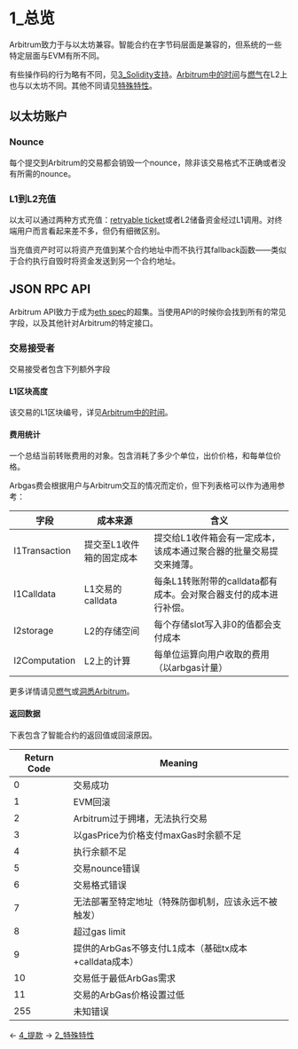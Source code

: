 # 1_总览


Arbitrum致力于与以太坊兼容。智能合约在字节码层面是兼容的，但系统的一些特定层面与EVM有所不同。

有些操作码的行为略有不同，见[3_Solidity支持](3_Solidity支持.md)。[Arbitrum中的时间](4_区块编号和时间.md)与[燃气](5_ArbGas与运行时.md)在L2上也与以太坊不同。其他不同请见[特殊特性](2_特殊特性.md)。


## 以太坊账户
### Nounce
每个提交到Arbitrum的交易都会销毁一个nounce，除非该交易格式不正确或者没有所需的nounce。

### L1到L2充值
以太可以通过两种方式充值：[retryable ticket](../4_l1&l2互通性/1_Layers之间的通信.md)或者L2储备资金经过L1调用。对终端用户而言看起来差不多，但仍有细微区别。

当充值资产时可以将资产充值到某个合约地址中而不执行其fallback函数——类似于合约执行自毁时将资金发送到另一个合约地址。

## JSON RPC API
Arbitrum API致力于成为[eth spec](https://eth.wiki/json-rpc/API)的超集。当使用API的时候你会找到所有的常见字段，以及其他针对Arbitrum的特定接口。

### 交易接受者
交易接受者包含下列额外字段
#### L1区块高度
该交易的L1区块编号，详见[Arbitrum中的时间](4_区块编号和时间.md)。

#### 费用统计
一个总结当前转账费用的对象。包含消耗了多少个单位，出价价格，和每单位价格。

Arbgas费会根据用户与Arbitrum交互的情况而定价，但下列表格可以作为通用参考：

| 字段          | 成本来源                 | 含义                                                               |
| ----          | ----                     | ----                                                               |
| l1Transaction | 提交至L1收件箱的固定成本 | 提交给L1收件箱会有一定成本，该成本通过聚合器的批量交易提交来摊薄。 |
| l1Calldata    | L1交易的calldata         | 每条L1转账附带的calldata都有成本。会对聚合器支付的成本进行补偿。   |
| l2storage     | L2的存储空间             | 每个存储slot写入非0的值都会支付成本                                |
| l2Computation | L2上的计算               | 每单位运算向用户收取的费用（以arbgas计量）                         |

更多详情请见[燃气](5_ArbGas与运行时.md)或[洞悉Arbitrum](../2_深入理解协议/1_洞悉Arbitrum.md)。

#### 返回数据
下表包含了智能合约的返回值或回滚原因。

| Return Code	 | Meaning                                               |
|          ---- | ----                                                  |
|           0	 | 交易成功                                              |
|             1 | EVM回滚                                               |
|             2 | Arbitrum过于拥堵，无法执行交易                        |
|             3 | 以gasPrice为价格支付maxGas时余额不足                  |
|             4 | 执行余额不足                                          |
|             5 | 交易nounce错误                                        |
|             6 | 交易格式错误                                          |
|             7 | 无法部署至特定地址（特殊防御机制，应该永远不被触发）  |
|             8 | 超过gas limit                                         |
|             9 | 提供的ArbGas不够支付L1成本（基础tx成本+calldata成本） |
|            10 | 交易低于最低ArbGas需求                                |
|            11 | 交易的ArbGas价格设置过低                              |
|           255 | 未知错误                                              |


← [4_提款](../4_l1&l2互通性/4_提款.md)
→ [2_特殊特性](2_特殊特性.md)










